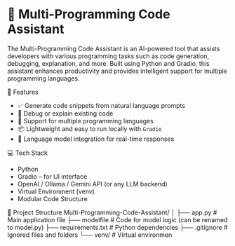 # 🧠 Multi-Programming Code Assistant

The Multi-Programming Code Assistant is an AI-powered tool that assists developers with various programming tasks such as code generation, debugging, explanation, and more. Built using Python and Gradio, this assistant enhances productivity and provides intelligent support for multiple programming languages.


🚀 Features

- ✅ Generate code snippets from natural language prompts
- 🐞 Debug or explain existing code
- 🧪 Support for multiple programming languages
- 📦 Lightweight and easy to run locally with `Gradio`
- 📜 Language model integration for real-time responses

💻 Tech Stack

- Python
- Gradio – for UI interface
- OpenAI / Ollama / Gemini API (or any LLM backend)
- Virtual Environment (venv)
- Modular Code Structure



📂 Project Structure
Multi-Programming-Code-Assistant/
│
├── app.py           # Main application file
├── modelfile        # Code for model logic (can be renamed to model.py)
├── requirements.txt # Python dependencies
├── .gitignore       # Ignored files and folders
└── venv/            # Virtual environmen

